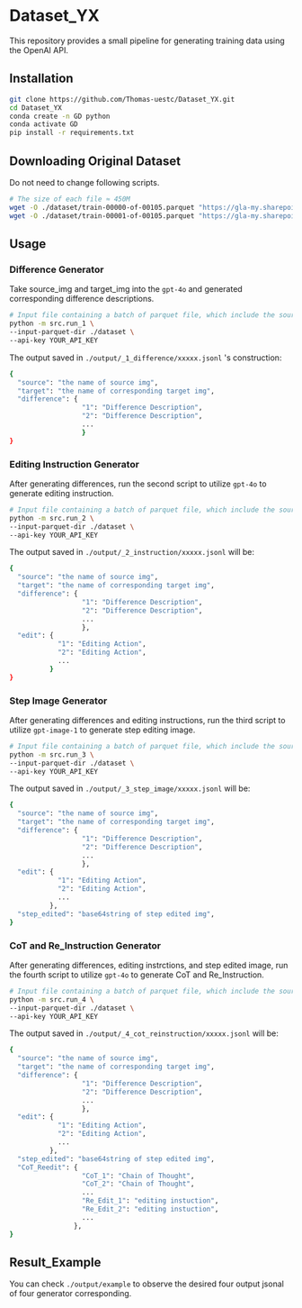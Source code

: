 # Dataset_YX

This repository provides a small pipeline for generating training data using the OpenAI API.



## Installation

```bash
git clone https://github.com/Thomas-uestc/Dataset_YX.git
cd Dataset_YX
conda create -n GD python
conda activate GD
pip install -r requirements.txt
```

## Downloading Original Dataset
Do not need to change following scripts.
```bash
# The size of each file ≈ 450M
wget -O ./dataset/train-00000-of-00105.parquet "https://gla-my.sharepoint.com/personal/2840046d_student_gla_ac_uk/_layouts/52/download.aspx?share=EflfoQ9-WUVCr3lmUzR2BEEBMh3Kn6xAThtX5sJ5EFudhw"
wget -O ./dataset/train-00001-of-00105.parquet "https://gla-my.sharepoint.com/personal/2840046d_student_gla_ac_uk/_layouts/52/download.aspx?share=ESOHtTTpUvZGn9m6Tt_BII4BzvRuIYH1haIeBWNMuc_90Q"
```

## Usage

### Difference Generator
Take source_img and target_img into the `gpt-4o` and generated corresponding difference descriptions.

```bash
# Input file containing a batch of parquet file, which include the source and target images bytes.
python -m src.run_1 \
--input-parquet-dir ./dataset \
--api-key YOUR_API_KEY 
```

The output saved in `./output/_1_difference/xxxxx.jsonl` 's construction:
```bash
{
  "source": "the name of source img",
  "target": "the name of corresponding target img",
  "difference": {
                  "1": "Difference Description",
                  "2": "Difference Description",
                  ...
                  }
}
```

### Editing Instruction Generator

After generating differences, run the second script to utilize `gpt-4o` to generate editing instruction.

```bash
# Input file containing a batch of parquet file, which include the source and target images bytes.
python -m src.run_2 \
--input-parquet-dir ./dataset \
--api-key YOUR_API_KEY 
```
The output saved in `./output/_2_instruction/xxxxx.jsonl` will be:
```bash
{
  "source": "the name of source img",
  "target": "the name of corresponding target img",
  "difference": {
                  "1": "Difference Description",
                  "2": "Difference Description",
                  ...
                  },
  "edit": {
            "1": "Editing Action",
            "2": "Editing Action",
            ...
          }
}
```

### Step Image Generator

After generating differences and editing instructions, run the third script to utilize `gpt-image-1` to generate step editing image.

```bash
# Input file containing a batch of parquet file, which include the source and target images bytes.
python -m src.run_3 \
--input-parquet-dir ./dataset \
--api-key YOUR_API_KEY 
```

The output saved in `./output/_3_step_image/xxxxx.jsonl` will be:
```bash
{
  "source": "the name of source img",
  "target": "the name of corresponding target img",
  "difference": {
                  "1": "Difference Description",
                  "2": "Difference Description",
                  ...
                  },
  "edit": {
            "1": "Editing Action",
            "2": "Editing Action",
            ...
          },
  "step_edited": "base64string of step edited img",
}
```

### CoT and Re_Instruction Generator

After generating differences, editing instrctions, and step edited image, run the fourth script to utilize `gpt-4o` to generate CoT and Re_Instruction.

```bash
# Input file containing a batch of parquet file, which include the source and target images bytes.
python -m src.run_4 \
--input-parquet-dir ./dataset \
--api-key YOUR_API_KEY 
```

The output saved in `./output/_4_cot_reinstruction/xxxxx.jsonl` will be:
```bash
{
  "source": "the name of source img",
  "target": "the name of corresponding target img",
  "difference": {
                  "1": "Difference Description",
                  "2": "Difference Description",
                  ...
                  },
  "edit": {
            "1": "Editing Action",
            "2": "Editing Action",
            ...
          },
  "step_edited": "base64string of step edited img",
  "CoT_Reedit": {
                  "CoT_1": "Chain of Thought",
                  "CoT_2": "Chain of Thought",
                  ...
                  "Re_Edit_1": "editing instuction",
                  "Re_Edit_2": "editing instuction",
                  ...
                },
}
```

## Result_Example

You can check `./output/example` to observe the desired four output jsonal of four generator corresponding.
